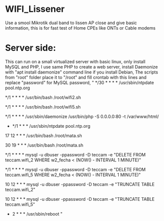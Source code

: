 # WIFI_Lissener
Use a smool Mikrotik dual band to lissen AP close and give basic information, this is for fast test of Home CPEs like ONTs or Cable modems

# Server side:
This can run on a small virtualized server with basic linux, only install MySQL and PHP, I use same PHP to create a web server, install Daemonize with "apt install daemonize" command line if you install Debian,
The scripts from "root" folder place it to "/root" and fill crontab with this lines and replace "password" for MySQL password,
"
*/30 * * * *    /usr/sbin/ntpdate pool.ntp.org

*/1 * * * *  /usr/bin/bash /root/wifi2.sh

*/1 * * * *  /usr/bin/bash /root/wifi5.sh

*/1 * * * *  /usr/sbin/daemonize /usr/bin/php -S 0.0.0.0:80 -t /var/www/html/

* */1 * * *  /usr/sbin/ntpdate pool.ntp.org

17 12 * * *  /usr/bin/bash /root/mata.sh

30 19 * * *  /usr/bin/bash /root/mata.sh

*/1 * * * *  mysql -u dbuser -ppassword -D teccam -e "DELETE FROM teccam.wifi_2 WHERE w2_fecha < (NOW() - INTERVAL 1 MINUTE)"

*/1 * * * *  mysql -u dbuser -ppassword -D teccam -e "DELETE FROM teccam.wifi_5 WHERE w2_fecha < (NOW() - INTERVAL 1 MINUTE)"

10 12 * * *  mysql -u dbuser -ppassword -D teccam -e "TRUNCATE TABLE teccam.wifi_2"

10 12 * * *  mysql -u dbuser -ppassword -D teccam -e "TRUNCATE TABLE teccam.wifi_5"

* 2 * * *  /usr/sbin/reboot
"
